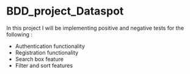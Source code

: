 # BDD_project_Dataspot
In this project I will be implementing positive and negative tests for the following :
- Authentication functionality
- Registration functionality
- Search box feature
- Filter and sort features
